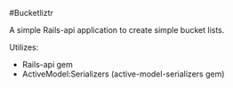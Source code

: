 #Bucketliztr

A simple Rails-api application to create simple bucket lists.

Utilizes:
* Rails-api gem
* ActiveModel:Serializers (active-model-serializers gem)
